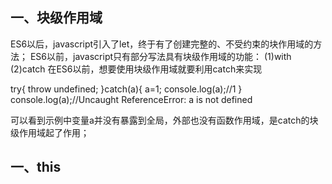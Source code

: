 ## 一、块级作用域
  ES6以后，javascript引入了let，终于有了创建完整的、不受约束的块作用域的方法；
  ES6以前，javascript只有部分写法具有块级作用域的功能：
  (1)with
  (2)catch
  在ES6以前，想要使用块级作用域就要利用catch来实现
  
  try{
    throw undefined;
  }catch(a){
    a=1;
    console.log(a);//1
  }
  console.log(a);//Uncaught ReferenceError: a is not defined
  
  可以看到示例中变量a并没有暴露到全局，外部也没有函数作用域，是catch的块级作用域起了作用；
  
## 一、this
